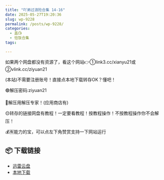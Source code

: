 ```yaml
---
title: "吖弟过浪险合集 14-16"
date: 2025-05-27T19:20:36
slug: wp-9228
permalink: /posts/wp-9228/
categories:
  - 盖📺
  - 恰饭合集
tags:

---
```


如果两个网盘都没有资源了，看这个网站👉①link3.cc/xianyu21或②vlink.cc/ziyuan21

(本站)不需要注册账号！直接点本地下载转存OK？懂吧！

🟢解压密码:ziyuan21

🔵解压用解压专家！(应用商店有)

🟡转存的链接网盘有教程！一定要看教程！按教程操作！不按教程操作你不会解压！

💰🈶能力的宝，可以点左下角赞赏支持一下网站运行

## 📦 下载链接
- [迅雷云盘](https://blziyuan21.com/pay-download/9228?key=93ee73ddf1&down_id=0)
- [本地下载](https://blziyuan21.com/pay-download/9228?key=93ee73ddf1&down_id=1)


